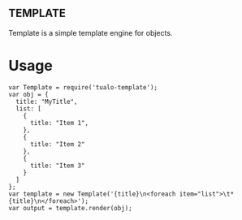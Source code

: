 ## TEMPLATE
Template is a simple template engine for objects.

# Usage

```
var Template = require('tualo-template');
var obj = {
  title: "MyTitle",
  list: [
    {
      title: "Item 1",
    },
    {
      title: "Item 2"
    },
    {
      title: "Item 3"
    }
  ]
};
var template = new Template('{title}\n<foreach item="list">\t*{title}\n</foreach>');
var output = template.render(obj);
```
